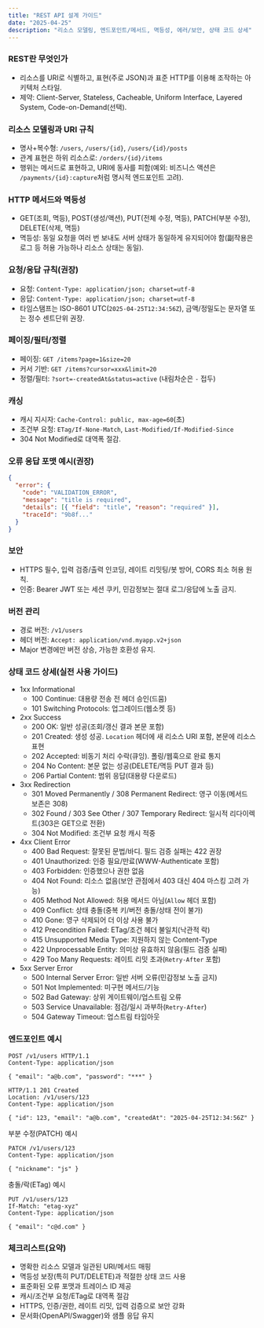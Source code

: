 ```yaml
---
title: "REST API 설계 가이드"
date: "2025-04-25"
description: "리소스 모델링, 엔드포인트/메서드, 멱등성, 에러/보안, 상태 코드 상세"
---
```


### REST란 무엇인가

- 리소스를 URI로 식별하고, 표현(주로 JSON)과 표준 HTTP를 이용해 조작하는 아키텍처 스타일.
- 제약: Client-Server, Stateless, Cacheable, Uniform Interface, Layered System, Code-on-Demand(선택).

### 리소스 모델링과 URI 규칙

- 명사+복수형: `/users`, `/users/{id}`, `/users/{id}/posts`
- 관계 표현은 하위 리소스로: `/orders/{id}/items`
- 행위는 메서드로 표현하고, URI에 동사를 피함(예외: 비즈니스 액션은 `/payments/{id}:capture`처럼 명시적 엔드포인트 고려).

### HTTP 메서드와 멱등성

- GET(조회, 멱등), POST(생성/액션), PUT(전체 수정, 멱등), PATCH(부분 수정), DELETE(삭제, 멱등)
- 멱등성: 동일 요청을 여러 번 보내도 서버 상태가 동일하게 유지되어야 함(副작용은 로그 등 허용 가능하나 리소스 상태는 동일).

### 요청/응답 규칙(권장)

- 요청: `Content-Type: application/json; charset=utf-8`
- 응답: `Content-Type: application/json; charset=utf-8`
- 타임스탬프는 ISO-8601 UTC(`2025-04-25T12:34:56Z`), 금액/정밀도는 문자열 또는 정수 센트단위 권장.

### 페이징/필터/정렬

- 페이징: `GET /items?page=1&size=20`
- 커서 기반: `GET /items?cursor=xxx&limit=20`
- 정렬/필터: `?sort=-createdAt&status=active` (내림차순은 `-` 접두)

### 캐싱

- 캐시 지시자: `Cache-Control: public, max-age=60`(초)
- 조건부 요청: `ETag/If-None-Match`, `Last-Modified/If-Modified-Since`
- 304 Not Modified로 대역폭 절감.

### 오류 응답 포맷 예시(권장)

```json
{
  "error": {
    "code": "VALIDATION_ERROR",
    "message": "title is required",
    "details": [{ "field": "title", "reason": "required" }],
    "traceId": "9b8f..."
  }
}
```

### 보안

- HTTPS 필수, 입력 검증/출력 인코딩, 레이트 리밋팅/봇 방어, CORS 최소 허용 원칙.
- 인증: Bearer JWT 또는 세션 쿠키, 민감정보는 절대 로그/응답에 노출 금지.

### 버전 관리

- 경로 버전: `/v1/users`
- 헤더 버전: `Accept: application/vnd.myapp.v2+json`
- Major 변경에만 버전 상승, 가능한 호환성 유지.

### 상태 코드 상세(실전 사용 가이드)

- 1xx Informational
  - 100 Continue: 대용량 전송 전 헤더 승인(드뭄)
  - 101 Switching Protocols: 업그레이드(웹소켓 등)
- 2xx Success
  - 200 OK: 일반 성공(조회/갱신 결과 본문 포함)
  - 201 Created: 생성 성공. `Location` 헤더에 새 리소스 URI 포함, 본문에 리소스 표현
  - 202 Accepted: 비동기 처리 수락(큐잉). 폴링/웹훅으로 완료 통지
  - 204 No Content: 본문 없는 성공(DELETE/멱등 PUT 결과 등)
  - 206 Partial Content: 범위 응답(대용량 다운로드)
- 3xx Redirection
  - 301 Moved Permanently / 308 Permanent Redirect: 영구 이동(메서드 보존은 308)
  - 302 Found / 303 See Other / 307 Temporary Redirect: 일시적 리다이렉트(303은 GET으로 전환)
  - 304 Not Modified: 조건부 요청 캐시 적중
- 4xx Client Error
  - 400 Bad Request: 잘못된 문법/바디. 필드 검증 실패는 422 권장
  - 401 Unauthorized: 인증 필요/만료(WWW-Authenticate 포함)
  - 403 Forbidden: 인증했으나 권한 없음
  - 404 Not Found: 리소스 없음(보안 관점에서 403 대신 404 마스킹 고려 가능)
  - 405 Method Not Allowed: 허용 메서드 아님(`Allow` 헤더 포함)
  - 409 Conflict: 상태 충돌(중복 키/버전 충돌/상태 전이 불가)
  - 410 Gone: 영구 삭제되어 더 이상 사용 불가
  - 412 Precondition Failed: ETag/조건 헤더 불일치(낙관적 락)
  - 415 Unsupported Media Type: 지원하지 않는 Content-Type
  - 422 Unprocessable Entity: 의미상 유효하지 않음(필드 검증 실패)
  - 429 Too Many Requests: 레이트 리밋 초과(`Retry-After` 포함)
- 5xx Server Error
  - 500 Internal Server Error: 일반 서버 오류(민감정보 노출 금지)
  - 501 Not Implemented: 미구현 메서드/기능
  - 502 Bad Gateway: 상위 게이트웨이/업스트림 오류
  - 503 Service Unavailable: 점검/일시 과부하(`Retry-After`)
  - 504 Gateway Timeout: 업스트림 타임아웃

### 엔드포인트 예시

```http
POST /v1/users HTTP/1.1
Content-Type: application/json

{ "email": "a@b.com", "password": "***" }
```

```http
HTTP/1.1 201 Created
Location: /v1/users/123
Content-Type: application/json

{ "id": 123, "email": "a@b.com", "createdAt": "2025-04-25T12:34:56Z" }
```

부분 수정(PATCH) 예시

```http
PATCH /v1/users/123
Content-Type: application/json

{ "nickname": "js" }
```

충돌/락(ETag) 예시

```http
PUT /v1/users/123
If-Match: "etag-xyz"
Content-Type: application/json

{ "email": "c@d.com" }
```

### 체크리스트(요약)

- 명확한 리소스 모델과 일관된 URI/메서드 매핑
- 멱등성 보장(특히 PUT/DELETE)과 적절한 상태 코드 사용
- 표준화된 오류 포맷과 트레이스 ID 제공
- 캐시/조건부 요청/ETag로 대역폭 절감
- HTTPS, 인증/권한, 레이트 리밋, 입력 검증으로 보안 강화
- 문서화(OpenAPI/Swagger)와 샘플 응답 유지

